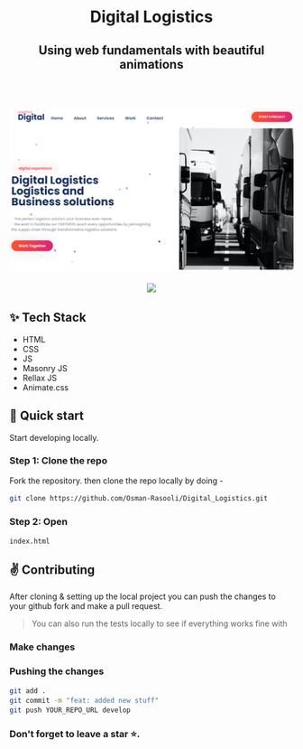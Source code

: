 <br />
<br />

<h1 align="center" >Digital Logistics</h1>
<h2 align="center">Using web fundamentals with beautiful animations</h2>

<br />
<br />

<p align="center">
  <img src="./assets/screenshots/Digital_logistics.png">
  <br />
  <br />
  <img src="./assets/screenshots/Digital_logistics2.png">
</p>

## ✨ Tech Stack
- HTML
- CSS
- JS
- Masonry JS
- Rellax JS
- Animate.css

## :rocket: Quick start

Start developing locally.

### Step 1: Clone the repo
Fork the repository. then clone the repo locally by doing -

```sh
git clone https://github.com/Osman-Rasooli/Digital_Logistics.git
```

### Step 2: Open
```
index.html
```

## :v: Contributing

After cloning & setting up the local project you can push the changes to your github fork and make a pull request.

> You can also run the tests locally to see if everything works fine with

### Make changes


### Pushing the changes

```bash
git add .
git commit -m "feat: added new stuff"
git push YOUR_REPO_URL develop
```



### Don't forget to leave a star ⭐.
